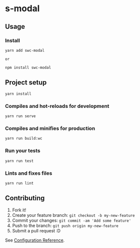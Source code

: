 # s-modal

## Usage

### Install

```
yarn add swc-modal

or

npm install swc-modal
```

## Project setup

```
yarn install
```

### Compiles and hot-reloads for development

```
yarn run serve
```

### Compiles and minifies for production

```
yarn run build:wc
```

### Run your tests

```
yarn run test
```

### Lints and fixes files

```
yarn run lint
```

## Contributing

1. Fork it!
2. Create your feature branch: `git checkout -b my-new-feature`
3. Commit your changes: `git commit -am 'Add some feature'`
4. Push to the branch: `git push origin my-new-feature`
5. Submit a pull request :D

See [Configuration Reference](https://cli.vuejs.org/config/).
